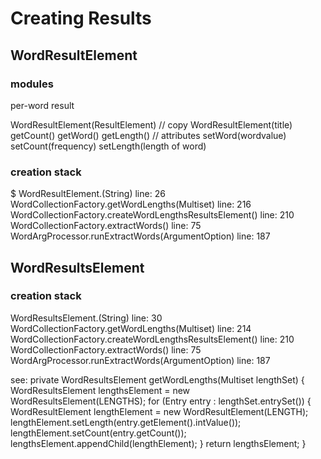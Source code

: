 # Creating Results

## WordResultElement

### modules

per-word result

WordResultElement(ResultElement) // copy
WordResultElement(title) 
getCount()
getWord()
getLength()
// attributes
setWord(wordvalue)
setCount(frequency)
setLength(length of word)

### creation stack

$
WordResultElement.<init>(String) line: 26	
WordCollectionFactory.getWordLengths(Multiset<Integer>) line: 216	
WordCollectionFactory.createWordLengthsResultsElement() line: 210	
WordCollectionFactory.extractWords() line: 75	
WordArgProcessor.runExtractWords(ArgumentOption) line: 187	

## WordResultsElement

### creation stack

WordResultsElement.<init>(String) line: 30	
WordCollectionFactory.getWordLengths(Multiset<Integer>) line: 214	
WordCollectionFactory.createWordLengthsResultsElement() line: 210	
WordCollectionFactory.extractWords() line: 75	
WordArgProcessor.runExtractWords(ArgumentOption) line: 187	

see:
	private WordResultsElement getWordLengths(Multiset<Integer> lengthSet) {
		WordResultsElement lengthsElement = new WordResultsElement(LENGTHS);
		for (Entry<Integer> entry : lengthSet.entrySet()) {
			WordResultElement lengthElement = new WordResultElement(LENGTH);
			lengthElement.setLength(entry.getElement().intValue());
			lengthElement.setCount(entry.getCount());
			lengthsElement.appendChild(lengthElement);
		}
		return lengthsElement;
	}
